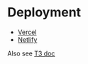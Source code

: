 # Deployment

- [Vercel](https://vercel.com/)
- [Netlify](https://www.netlify.com/)

Also see [T3 doc](https://create.t3.gg/en/deployment)
